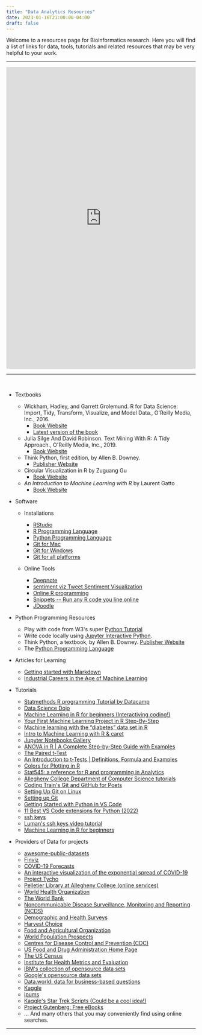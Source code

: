 ```yaml
---
title: "Data Analytics Resources"
date: 2023-01-16T21:00:00-04:00
draft: false
---
```


Welcome to a resources page for Bioinformatics research. Here you will find a list of links for data, tools, tutorials and related resources that may be very helpful to your work.

---

<iframe width='100%' height='800' src='https://rdrr.io/snippets/embed/' frameborder='0'></iframe>

---

<!-- add a line drop -->
<center>
&#x200B;
</center>

* Textbooks

  * Wickham, Hadley, and Garrett Grolemund. R for Data Science: Import, Tidy, Transform, Visualize, and Model Data., O'Reilly Media, Inc., 2016.
    * [Book Website](https://r4ds.had.co.nz/)
    * [Latest version of the book](https://r4ds.hadley.nz/)
  * Julia Silge And David Robinson. Text Mining With R: A Tidy Approach., O'Reilly Media, Inc., 2019.
    * [Book Website](https://www.tidytextmining.com/)
  * Think Python, first edition, by Allen B. Downey.
    * [Publisher Website](https://greenteapress.com/wp/)
  * Circular Visualization in R by Zuguang Gu
    * [Book Website](https://jokergoo.github.io/circlize_book/book/introduction.html)
  * _An Introduction to Machine Learning with R_  by Laurent Gatto
    * [Book Website](https://lgatto.github.io/IntroMachineLearningWithR/)

* Software
  * Installations
    * [RStudio](https://posit.co/)
    * [R Programming Language](https://cran.rstudio.com/)
    * [Python Programming Language](https://www.python.org/downloads/)
    * [Git for Mac](https://mac.github.com/)
    * [Git for Windows](https://windows.github.com/)
    * [Git for all platforms](https://git-scm.com/)

  * Online Tools
    * [Deepnote](https://deepnote.com/)
    * [sentiment viz Tweet Sentiment Visualization](https://www.csc2.ncsu.edu/faculty/healey/tweet_viz/tweet_app/)
    * [Online R programming](https://www.jdoodle.com/execute-r-online/)
    * [Snippets -- Run any R code you line online](https://rdrr.io/snippets/)
    * [JDoodle](https://www.jdoodle.com/execute-r-online/)

* Python Programming Resources
  * Play with code from W3's super [Python Tutorial](https://www.w3schools.com/python/)
  * Write code locally using [Jupyter Interactive Python](http://oliverbonhamcarter.com/live/).
  * Think Python, a textbook, by Allen B. Downey.
[Publisher Website](https://greenteapress.com/wp/)
  * The [Python Programming Language](https://www.python.org/downloads/)

* Articles for Learning
  * [Getting started with Markdown](https://www.markdownguide.org/getting-started/)
  * [Industrial Careers in the Age of Machine Learning](https://teguar.com/industrial-careers-in-the-age-of-machine-learning/)

* Tutorials
  * [Statmethods R programming Tutorial by Datacamp](https://www.statmethods.net/)
  * [Data Science Dojo](https://code.datasciencedojo.com/datasciencedojo/tutorials)
  * [Machine Learning in R for beginners (Interactiving coding!)](https://www.datacamp.com/tutorial/machine-learning-in-r#fiveYo)
  * [Your First Machine Learning Project in R Step-By-Step](https://machinelearningmastery.com/machine-learning-in-r-step-by-step/)
  * [Machine learning with the “diabetes” data set in R](https://towardsdatascience.com/machine-learning-with-the-diabetes-data-set-in-r-11fa7ae944d0)
  * [Intro to Machine Learning with R & caret](https://www.youtube.com/watch?v=z8PRU46I3NY)
  * [Jupyter Notebooks Gallery](https://notebook.community/)
  * [ANOVA in R | A Complete Step-by-Step Guide with Examples](https://www.scribbr.com/statistics/anova-in-r/)
  * [The Paired t-Test](https://www.jmp.com/en_us/statistics-knowledge-portal/t-test/paired-t-test.html)
  * [An Introduction to t-Tests | Definitions, Formula and Examples](https://www.scribbr.com/statistics/t-test/#frequently-asked-questions-about-t-tests)
  * [Colors for Plotting in R](https://thomasleeper.com/Rcourse/Tutorials/plotcolors.html)
  * [Stat545: a reference for R and programming in Analytics](https://stat545.com/)
  * [Allegheny College Department of Computer Science tutorials](https://www.youtube.com/playlist?list=PLsYZRXov75ZHSwWiCk0-jd1RcTuu_-zmD)
  * [Coding Train's Git and GitHub for Poets](https://www.youtube.com/playlist?list=PLRqwX-V7Uu6ZF9C0YMKuns9sLDzK6zoiV)
  * [Setting Up Git on Linux](https://www.digitalocean.com/community/tutorials/how-to-install-git-on-ubuntu-20-04)
  * [Setting up Git](https://swcarpentry.github.io/git-novice/02-setup/index.html)
  * [Getting Started with Python in VS Code](https://code.visualstudio.com/docs/python/python-tutorial)
  * [11 Best VS Code extensions for Python (2022)](https://towardsthecloud.com/best-vscode-extensions-python)
  * [ssh keys](https://www.ssh.com/ssh/keygen/)
  * [Luman's ssh keys video tutorial](https://www.youtube.com/watch?v=qEPjUGQFmzQ&list=PLsYZRXov75ZHSwWiCk0-jd1RcTuu_-zmD)
  * [Machine Learning in R for beginners](https://www.datacamp.com/tutorial/machine-learning-in-r)

* Providers of Data for projects
  * [awesome-public-datasets](https://github.com/awesomedata/awesome-public-datasets)
  * [Finviz](https://finviz.com/)
  * [COVID-19 Forecasts](https://www.cdc.gov/coronavirus/2019-ncov/science/forecasting/forecasting-us.html)
  * [An interactive visualization of the exponential spread of COVID-19](https://91-divoc.com/pages/covid-visualization/)
  * [Project Tycho](https://www.tycho.pitt.edu/)
  * [Pelletier Library at Allegheny College (online services)](https://allegheny.libguides.com/az.php)
  * [World Health Organization](http://www.who.int/)
  * [The World Bank](https://www.worldbank.org/)
  * [Noncommunicable Disease Surveillance, Monitoring and Reporting (NCDS)](https://www.who.int/ncds/surveillance/en/)
  * [Demographic and Health Surveys](https://dhsprogram.com/)
  * [Harvest Choice](https://harvestchoice.org/)
  * [Food and Agricultural Organization](http://www.fao.org/home/en/)
  * [World Population Prospects](https://population.un.org/wpp/)
  * [Centres for Disease Control and Prevention (CDC)](https://www.cdc.gov/)
  * [US Food and Drug Administration Home Page](https://www.fda.gov/)
  * [The US Census](https://www.census.gov)
  * [Institute for Health Metrics and Evaluation](www.healthdata.org/)
  * [IBM's collection of opensource data sets](https://developer.ibm.com/exchanges/data/)
  * [Google's opensource data sets](https://research.google/tools/datasets/)
  * [Data.world: data for business-based questions](https://data.world/)
  * [Kaggle](https://www.kaggle.com/)
  * [ipums](https://www.ipums.org/)
  * [Kaggle's Star Trek Scripts (Could be a cool idea!)](https://www.kaggle.com/gjbroughton/start-trek-scripts)
  * [Project Gutenberg: Free eBooks](https://www.gutenberg.org/)
  * ... And many others that you may conveniently find using online searches.

---
